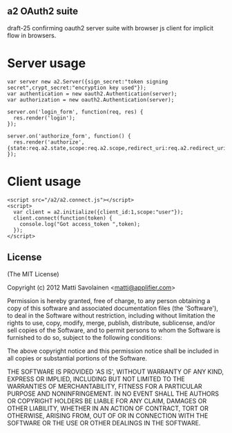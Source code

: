 ## a2 OAuth2 suite

draft-25 confirming oauth2 server suite with browser js client for implicit flow in browsers.

# Server usage
```
var server new a2.Server({sign_secret:"token signing secret",crypt_secret:"encryption key used"});
var authentication = new oauth2.Authentication(server);
var authorization = new oauth2.Authentication(server);

server.on('login_form', function(req, res) {
  res.render('login');
});

server.on('authorize_form', function() {
  res.render('authorize',{state:req.a2.state,scope:req.a2.scope,redirect_uri:req.a2.redirect_uri});
});
```

# Client usage
```
<script src="/a2/a2.connect.js"></script>
<script>
  var client = a2.initialize({client_id:1,scope:"user"});
  client.connect(function(token) {
    console.log("Got access_token ",token);
  });
</script>
```

## License

(The MIT License)

Copyright (c) 2012 Matti Savolainen &lt;matti@applifier.com&gt;

Permission is hereby granted, free of charge, to any person obtaining
a copy of this software and associated documentation files (the
'Software'), to deal in the Software without restriction, including
without limitation the rights to use, copy, modify, merge, publish,
distribute, sublicense, and/or sell copies of the Software, and to
permit persons to whom the Software is furnished to do so, subject to
the following conditions:

The above copyright notice and this permission notice shall be
included in all copies or substantial portions of the Software.

THE SOFTWARE IS PROVIDED 'AS IS', WITHOUT WARRANTY OF ANY KIND,
EXPRESS OR IMPLIED, INCLUDING BUT NOT LIMITED TO THE WARRANTIES OF
MERCHANTABILITY, FITNESS FOR A PARTICULAR PURPOSE AND NONINFRINGEMENT.
IN NO EVENT SHALL THE AUTHORS OR COPYRIGHT HOLDERS BE LIABLE FOR ANY
CLAIM, DAMAGES OR OTHER LIABILITY, WHETHER IN AN ACTION OF CONTRACT,
TORT OR OTHERWISE, ARISING FROM, OUT OF OR IN CONNECTION WITH THE
SOFTWARE OR THE USE OR OTHER DEALINGS IN THE SOFTWARE.